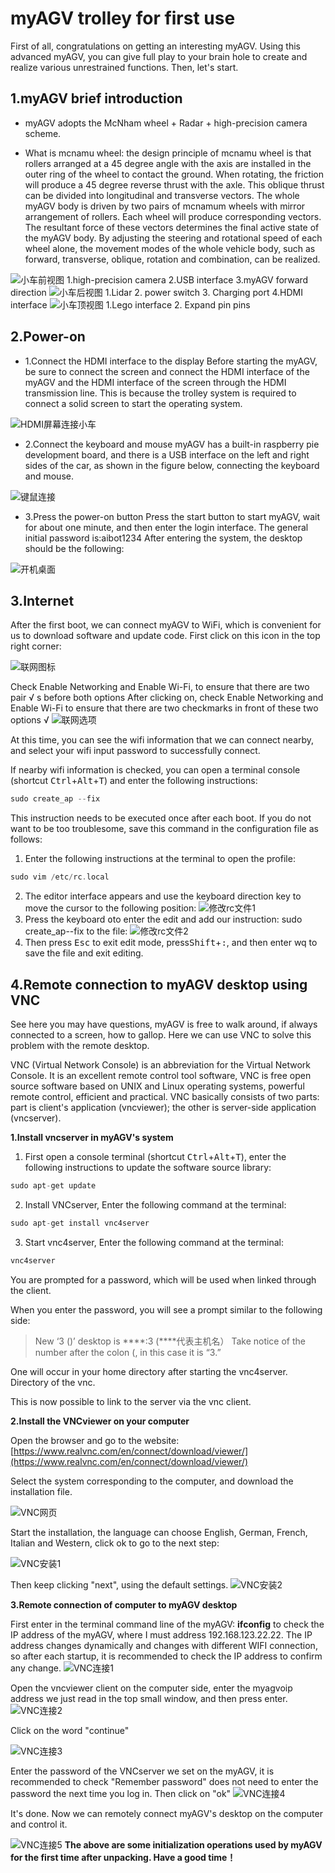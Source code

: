 # myAGV trolley for first use
First of all, congratulations on getting an interesting myAGV.
Using this advanced myAGV, you can give full play to your brain hole to create and realize various unrestrained functions.
Then, let's start.


## 1.myAGV brief introduction

* myAGV adopts the McNham wheel + Radar + high-precision camera scheme.

* What is mcnamu wheel: the design principle of mcnamu wheel is that rollers arranged at a 45 degree angle with the axis are installed in the outer ring of the wheel to contact the ground. When rotating, the friction will produce a 45 degree reverse thrust with the axle. This oblique thrust can be divided into longitudinal and transverse vectors. The whole myAGV body is driven by two pairs of mcnamum wheels with mirror arrangement of rollers. Each wheel will produce corresponding vectors. The resultant force of these vectors determines the final active state of the myAGV body. By adjusting the steering and rotational speed of each wheel alone, the movement modes of the whole vehicle body, such as forward, transverse, oblique, rotation and combination, can be realized.

![小车前视图](../image/小车初次使用/小车前视图.png)
1.high-precision camera 2.USB interface 3.myAGV forward direction
![小车后视图](../image/小车初次使用/小车后视图.png)
1.Lidar 2. power switch 3. Charging port 4.HDMI interface
![小车顶视图](../image/小车初次使用/小车顶视图.png)
1.Lego interface 2. Expand pin pins


## 2.Power-on 
* 1.Connect the HDMI interface to the display
Before starting the myAGV, be sure to connect the screen and connect the HDMI interface of the myAGV and the HDMI interface of the screen through the HDMI transmission line. This is because the trolley system is required to connect a solid screen to start the operating system.

![HDMI屏幕连接小车](../image/小车初次使用/hdmi连接.png)

* 2.Connect the keyboard and mouse
myAGV has a built-in raspberry pie development board, and there is a USB interface on the left and right sides of the car, as shown in the figure below, connecting the keyboard and mouse.

![键鼠连接](../image/小车初次使用/键鼠连接.png)

* 3.Press the power-on button
Press the start button to start myAGV, wait for about one minute, and then enter the login interface. The general initial password is:aibot1234
After entering the system, the desktop should be the following:

![开机桌面](../image/小车初次使用/开机桌面.png)

## 3.Internet

After the first boot, we can connect myAGV to WiFi, which is convenient for us to download software and update code.
First click on this icon in the top right corner:

![联网图标](../image/小车初次使用/联网图标.png)

Check Enable Networking and Enable Wi-Fi, to ensure that there are two pair √ s before both options
After clicking on, check Enable Networking and Enable Wi-Fi to ensure that there are two checkmarks in front of these two options √
![联网选项](../image/小车初次使用/联网选项.png)

At this time, you can see the wifi information that we can connect nearby, and select your wifi input password to successfully connect.

If nearby wifi information is checked, you can open a terminal console (shortcut <kbd>Ctrl</kbd>+<kbd>Alt</kbd>+<kbd>T</kbd>) and enter the following instructions:

```c
sudo create_ap --fix
```
This instruction needs to be executed once after each boot. If you do not want to be too troublesome, save this command in the configuration file as follows:
1. Enter the following instructions at the terminal to open the profile:
```c
sudo vim /etc/rc.local 
```
2. The editor interface appears and use the keyboard direction key to move the cursor to the following position:
![修改rc文件1](../image/小车初次使用/修改rc1.png)
3. Press the keyboard <kbd>o</kbd>to enter the edit and add our instruction: sudo create_ap--fix to the file:
![修改rc文件2](../image/小车初次使用/修改rc2.png)
4. Then press <kbd>Esc</kbd> to exit edit mode, press<kbd>Shift</kbd>+<kbd>:</kbd>, and then enter wq to save the file and exit editing.

## 4.Remote connection to myAGV desktop using VNC
See here you may have questions, myAGV is free to walk around, if always connected to a screen, how to gallop.
Here we can use VNC to solve this problem with the remote desktop.

VNC (Virtual Network Console) is an abbreviation for the Virtual Network Console. It is an excellent remote control tool software, VNC is free open source software based on UNIX and Linux operating systems, powerful remote control, efficient and practical. VNC basically consists of two parts: part is client's application (vncviewer); the other is server-side application (vncserver).


**1.Install vncserver in myAGV's system**
1. First open a console terminal (shortcut <kbd>Ctrl</kbd>+<kbd>Alt</kbd>+<kbd>T</kbd>), enter the following instructions to update the software source library:

```c
sudo apt-get update 
```
2. Install VNCserver, Enter the following command at the terminal:

```c
sudo apt-get install vnc4server
```
3. Start vnc4server, Enter the following command at the terminal:

```c
vnc4server
```

You are prompted for a password, which will be used when linked through the client.

When you enter the password, you will see a prompt similar to the following side:
> New ‘3 ()’ desktop is ****:3 (****代表主机名） Take notice of the number
> after the colon (, in this case it is “3.”


One will occur in your home directory after starting the vnc4server. Directory of the vnc.

This is now possible to link to the server via the vnc client.

**2.Install the VNCviewer on your computer**

Open the browser and go to the website:
[https://www.realvnc.com/en/connect/download/viewer/](https://www.realvnc.com/en/connect/download/viewer/)

Select the system corresponding to the computer, and download the installation file.

![VNC网页](../image/小车初次使用/vnc网页.png)

Start the installation, the language can choose English, German, French, Italian and Western, click ok to go to the next step:

![VNC安装1](../image/小车初次使用/vnc安装1.png)

Then keep clicking "next", using the default settings.
![VNC安装2](../image/小车初次使用/vnc安装2.png)

**3.Remote connection of computer to myAGV desktop**

First enter in the terminal command line of the myAGV: **ifconfig** to check the IP address of the myAGV, where I must address 192.168.123.22.22. The IP address changes dynamically and changes with different WIFI connection, so after each startup, it is recommended to check the IP address to confirm any change.
![VNC连接1](../image/小车初次使用/vnc连接1.png)

Open the vncviewer client on the computer side, enter the myagvoip address we just read in the top small window, and then press enter.
![VNC连接2](../image/小车初次使用/vnc连接2.png)

Click on the word "continue"

![VNC连接3](../image/小车初次使用/vnc连接3.png)

Enter the password of the VNCserver we set on the myAGV, it is recommended to check "Remember password" does not need to enter the password the next time you log in. Then click on "ok"
![VNC连接4](../image/小车初次使用/vnc连接4.png)

It's done. Now we can remotely connect myAGV's desktop on the computer and control it.

![VNC连接5](../image/小车初次使用/vnc连接5.png)
**The above are some initialization operations used by myAGV for the first time after unpacking. Have a good time！**
